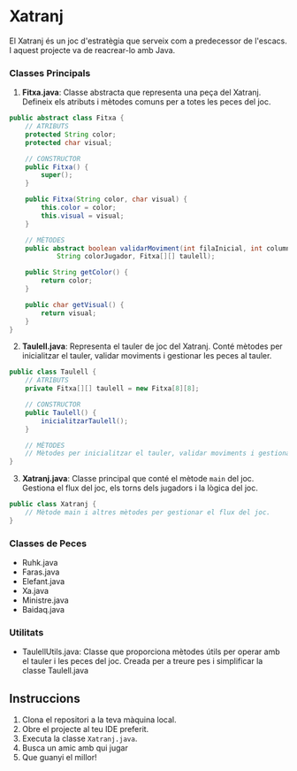 # Xatranj

El Xatranj és un joc d'estratègia que serveix com a predecessor de l'escacs. I aquest projecte va de reacrear-lo amb Java.

### Classes Principals

1. **Fitxa.java**: Classe abstracta que representa una peça del Xatranj.
Defineix els atributs i mètodes comuns per a totes les peces del joc.

```java
public abstract class Fitxa {
    // ATRIBUTS
    protected String color;
    protected char visual;

    // CONSTRUCTOR
    public Fitxa() {
        super();
    }

    public Fitxa(String color, char visual) {
        this.color = color;
        this.visual = visual;
    }

    // MÈTODES
    public abstract boolean validarMoviment(int filaInicial, int columnaInicial, int filaDesti, int columnaDesti,
            String colorJugador, Fitxa[][] taulell);

    public String getColor() {
        return color;
    }

    public char getVisual() {
        return visual;
    }
}
```

2. **Taulell.java**: Representa el tauler de joc del Xatranj.
Conté mètodes per inicialitzar el tauler, validar moviments i gestionar les peces al tauler.

```java
public class Taulell {
    // ATRIBUTS
    private Fitxa[][] taulell = new Fitxa[8][8];

    // CONSTRUCTOR
    public Taulell() {
        inicialitzarTaulell();
    }

    // MÈTODES
    // Mètodes per inicialitzar el tauler, validar moviments i gestionar les peces.
}
```

3. **Xatranj.java**: Classe principal que conté el mètode `main` del joc.
Gestiona el flux del joc, els torns dels jugadors i la lògica del joc.

```java
public class Xatranj {
    // Mètode main i altres mètodes per gestionar el flux del joc.
}
```

### Classes de Peces

- Ruhk.java
- Faras.java
- Elefant.java
- Xa.java
- Ministre.java
- Baidaq.java

### Utilitats

- TaulellUtils.java: Classe que proporciona mètodes útils per operar amb el tauler i les peces del joc.
Creada per a treure pes i simplificar la classe Taulell.java

## Instruccions

1. Clona el repositori a la teva màquina local.
2. Obre el projecte al teu IDE preferit.
3. Executa la classe `Xatranj.java`.
4. Busca un amic amb qui jugar
5. Que guanyi el millor!